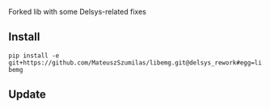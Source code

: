 Forked lib with some Delsys-related fixes

## Install 
`pip install -e git+https://github.com/MateuszSzumilas/libemg.git@delsys_rework#egg=libemg`

## Update
